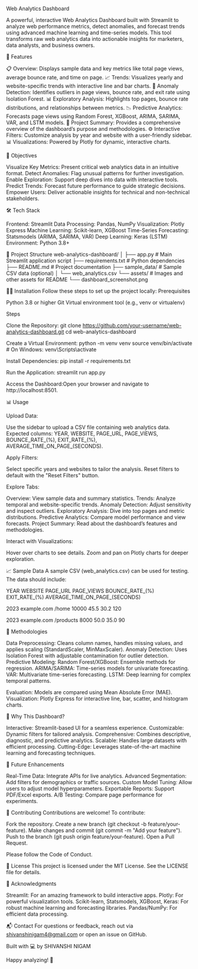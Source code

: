 Web Analytics Dashboard

A powerful, interactive Web Analytics Dashboard built with Streamlit to analyze web performance metrics, detect anomalies, and forecast trends using advanced machine learning and time-series models. This tool transforms raw web analytics data into actionable insights for marketers, data analysts, and business owners.

🚀 Features

📋 Overview: Displays sample data and key metrics like total page views, average bounce rate, and time on page.
📈 Trends: Visualizes yearly and website-specific trends with interactive line and bar charts.
🚨 Anomaly Detection: Identifies outliers in page views, bounce rate, and exit rate using Isolation Forest.
📊 Exploratory Analysis: Highlights top pages, bounce rate distributions, and relationships between metrics.
📉 Predictive Analytics: Forecasts page views using Random Forest, XGBoost, ARIMA, SARIMA, VAR, and LSTM models.
📑 Project Summary: Provides a comprehensive overview of the dashboard’s purpose and methodologies.
⚙️ Interactive Filters: Customize analysis by year and website with a user-friendly sidebar.
📊 Visualizations: Powered by Plotly for dynamic, interactive charts.


🎯 Objectives

Visualize Key Metrics: Present critical web analytics data in an intuitive format.
Detect Anomalies: Flag unusual patterns for further investigation.
Enable Exploration: Support deep dives into data with interactive tools.
Predict Trends: Forecast future performance to guide strategic decisions.
Empower Users: Deliver actionable insights for technical and non-technical stakeholders.


🛠️ Tech Stack

Frontend: Streamlit
Data Processing: Pandas, NumPy
Visualization: Plotly Express
Machine Learning: Scikit-learn, XGBoost
Time-Series Forecasting: Statsmodels (ARIMA, SARIMA, VAR)
Deep Learning: Keras (LSTM)
Environment: Python 3.8+


📂 Project Structure
web-analytics-dashboard/
│
├── app.py                  # Main Streamlit application script
├── requirements.txt        # Python dependencies
├── README.md               # Project documentation
├── sample_data/            # Sample CSV data (optional)
│   └── web_analytics.csv
└── assets/                 # Images and other assets for README
    └── dashboard_screenshot.png


🧑‍💻 Installation
Follow these steps to set up the project locally:
Prerequisites

Python 3.8 or higher
Git
Virtual environment tool (e.g., venv or virtualenv)

Steps

Clone the Repository:
git clone https://github.com/your-username/web-analytics-dashboard.git
cd web-analytics-dashboard


Create a Virtual Environment:
python -m venv venv
source venv/bin/activate  # On Windows: venv\Scripts\activate


Install Dependencies:
pip install -r requirements.txt


Run the Application:
streamlit run app.py


Access the Dashboard:Open your browser and navigate to http://localhost:8501.



📊 Usage

Upload Data:

Use the sidebar to upload a CSV file containing web analytics data.
Expected columns: YEAR, WEBSITE, PAGE_URL, PAGE_VIEWS, BOUNCE_RATE_(%), EXIT_RATE_(%), AVERAGE_TIME_ON_PAGE_(SECONDS).


Apply Filters:

Select specific years and websites to tailor the analysis.
Reset filters to default with the "Reset Filters" button.


Explore Tabs:

Overview: View sample data and summary statistics.
Trends: Analyze temporal and website-specific trends.
Anomaly Detection: Adjust sensitivity and inspect outliers.
Exploratory Analysis: Dive into top pages and metric distributions.
Predictive Analytics: Compare model performance and view forecasts.
Project Summary: Read about the dashboard’s features and methodologies.


Interact with Visualizations:

Hover over charts to see details.
Zoom and pan on Plotly charts for deeper exploration.




📈 Sample Data
A sample CSV (web_analytics.csv) can be used for testing. The data should include:



YEAR
WEBSITE
PAGE_URL
PAGE_VIEWS
BOUNCE_RATE_(%)
EXIT_RATE_(%)
AVERAGE_TIME_ON_PAGE_(SECONDS)



2023
example.com
/home
10000
45.5
30.2
120


2023
example.com
/products
8000
50.0
35.0
90



🧠 Methodologies

Data Preprocessing: Cleans column names, handles missing values, and applies scaling (StandardScaler, MinMaxScaler).
Anomaly Detection: Uses Isolation Forest with adjustable contamination for outlier detection.
Predictive Modeling:
Random Forest/XGBoost: Ensemble methods for regression.
ARIMA/SARIMA: Time-series models for univariate forecasting.
VAR: Multivariate time-series forecasting.
LSTM: Deep learning for complex temporal patterns.


Evaluation: Models are compared using Mean Absolute Error (MAE).
Visualization: Plotly Express for interactive line, bar, scatter, and histogram charts.


🌟 Why This Dashboard?

Interactive: Streamlit-based UI for a seamless experience.
Customizable: Dynamic filters for tailored analysis.
Comprehensive: Combines descriptive, diagnostic, and predictive analytics.
Scalable: Handles large datasets with efficient processing.
Cutting-Edge: Leverages state-of-the-art machine learning and forecasting techniques.


🔮 Future Enhancements

Real-Time Data: Integrate APIs for live analytics.
Advanced Segmentation: Add filters for demographics or traffic sources.
Custom Model Tuning: Allow users to adjust model hyperparameters.
Exportable Reports: Support PDF/Excel exports.
A/B Testing: Compare page performance for experiments.


🤝 Contributing
Contributions are welcome! To contribute:

Fork the repository.
Create a new branch (git checkout -b feature/your-feature).
Make changes and commit (git commit -m "Add your feature").
Push to the branch (git push origin feature/your-feature).
Open a Pull Request.

Please follow the Code of Conduct.

📜 License
This project is licensed under the MIT License. See the LICENSE file for details.

🙌 Acknowledgments

Streamlit: For an amazing framework to build interactive apps.
Plotly: For powerful visualization tools.
Scikit-learn, Statsmodels, XGBoost, Keras: For robust machine learning and forecasting libraries.
Pandas/NumPy: For efficient data processing.


📬 Contact
For questions or feedback, reach out via shivanshinigam4@gmail.com or open an issue on GitHub.

Built with 💻 by SHIVANSHI NIGAM

Happy analyzing! 🚀
